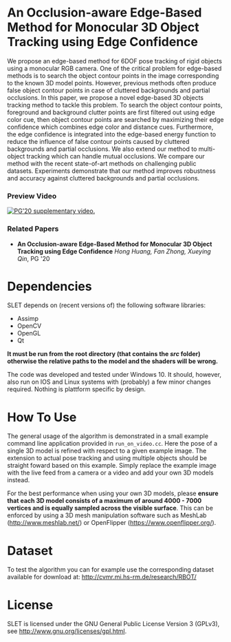 # An Occlusion-aware Edge-Based Method for Monocular 3D Object Tracking using Edge Confidence

We propose an edge-based method for 6DOF pose tracking of rigid objects using a monocular RGB camera. One of the critical problem for edge-based methods is to search the object contour points in the image corresponding to the known 3D model points. However, previous methods often produce false object contour points in case of cluttered backgrounds and partial occlusions. In this paper, we propose a novel edge-based 3D objects tracking method to tackle this problem. To search the object contour points, foreground and background clutter points are first filtered out using edge color cue, then object contour points are searched by maximizing their edge confidence which combines edge color and distance cues. Furthermore, the edge confidence is integrated into the edge-based energy function to reduce the influence of false contour points caused by cluttered backgrounds and partial occlusions. We also extend our method to multi-object tracking which can handle mutual occlusions. We compare our method with the recent state-of-art methods on challenging public datasets. Experiments demonstrate that our method improves robustness and accuracy against cluttered backgrounds and partial occlusions.

### Preview Video

[![PG'20 supplementary video.](https://img.youtube.com/vi/-LoPCaPWs70/0.jpg)](https://www.youtube.com/watch?v=-LoPCaPWs70)


### Related Papers

* **An Occlusion-aware Edge-Based Method for Monocular 3D Object Tracking using Edge Confidence**
*Hong Huang, Fan Zhong, Xueying Qin*, PG '20


# Dependencies

SLET depends on (recent versions of) the following software libraries:

* Assimp
* OpenCV
* OpenGL
* Qt

**It must be run from the root directory (that contains the *src* folder) otherwise the relative paths to the model and the shaders will be wrong.**

The code was developed and tested under Windows 10. It should, however, also run on IOS and Linux systems with (probably) a few minor changes required. Nothing is plattform specific by design.


# How To Use

The general usage of the algorithm is demonstrated in a small example command line application provided in `run_on_video.cc`. Here the pose of a single 3D model is refined with respect to a given example image. The extension to actual pose tracking and using multiple objects should be straight foward based on this example. Simply replace the example image with the live feed from a camera or a video and add your own 3D models instead.

For the best performance when using your own 3D models, please **ensure that each 3D model consists of a maximum of around 4000 - 7000 vertices and is equally sampled across the visible surface**. This can be enforced by using a 3D mesh manipulation software such as MeshLab (http://www.meshlab.net/) or OpenFlipper (https://www.openflipper.org/).


# Dataset

To test the algorithm you can for example use the corresponding dataset available for download at: http://cvmr.mi.hs-rm.de/research/RBOT/


# License

SLET is licensed under the GNU General Public License Version 3 (GPLv3), see http://www.gnu.org/licenses/gpl.html.
